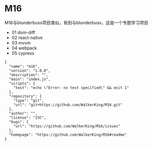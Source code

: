 # M16
M16与blunderbuss项目类似，有别与blunderbuss，这是一个专题学习项目
- 01 dom-diff
- 02 react-native
- 03 mvvm
- 04 webpack
- 05 cypress

```
{
  "name": "m16",
  "version": "1.0.0",
  "description": "",
  "main": "index.js",
  "scripts": {
    "test": "echo \"Error: no test specified\" && exit 1"
  },
  "repository": {
    "type": "git",
    "url": "git+https://github.com/WalkerKing/M16.git"
  },
  "author": "",
  "license": "ISC",
  "bugs": {
    "url": "https://github.com/WalkerKing/M16/issues"
  },
  "homepage": "https://github.com/WalkerKing/M16#readme"
}

```
